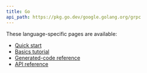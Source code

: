 ```yaml
---
title: Go
api_path: https://pkg.go.dev/google.golang.org/grpc
---
```


These language-specific pages are available:

- [Quick start](quickstart)
- [Basics tutorial](basics)
- [Generated-code reference](generated-code)
- [API reference](api)
